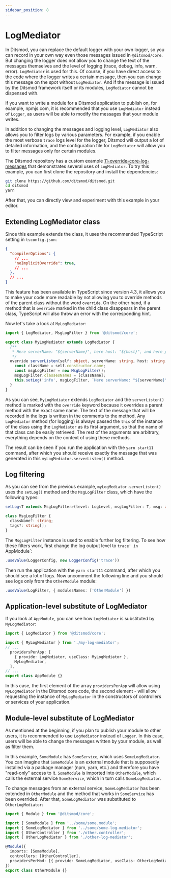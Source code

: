 ```yaml
---
sidebar_position: 8
---
```


# LogMediator

In Ditsmod, you can replace the default logger with your own logger, so you can record in your own way even those messages issued in `@ditsmod/core`. But changing the logger does not allow you to change the text of the messages themselves and the level of logging (trace, debug, info, warn, error). `LogMediator` is used for this. Of course, if you have direct access to the code where the logger writes a certain message, then you can change this message on the spot without `LogMediator`. And if the message is issued by the Ditsmod framework itself or its modules, `LogMediator` cannot be dispensed with.

If you want to write a module for a Ditsmod application to publish on, for example, npmjs.com, it is recommended that you use `LogMediator` instead of `Logger`, as users will be able to modify the messages that your module writes.

In addition to changing the messages and logging level, `LogMediator` also allows you to filter logs by various parameters. For example, if you enable the most verbose `trace` logs level for the logger, Ditsmod will output a lot of detailed information, and the configuration file for `LogMediator` will allow you to filter messages only for certain modules.

The Ditsmod repository has a custom example [11-override-core-log-messages][1] that demonstrates several uses of `LogMediator`. To try this example, you can first clone the repository and install the dependencies:

```bash
git clone https://github.com/ditsmod/ditsmod.git
cd ditsmod
yarn
```

After that, you can directly view and experiment with this example in your editor.

## Extending LogMediator class

Since this example extends the class, it uses the recommended TypeScript setting in `tsconfig.json`:

```json
{
  "compilerOptions": {
    // ...
    "noImplicitOverride": true,
    // ...
  },
  // ...
}
```

This feature has been available in TypeScript since version 4.3, it allows you to make your code more readable by not allowing you to override methods of the parent class without the word `override`. On the other hand, if a method that is `override` marked in the child class disappears in the parent class, TypeScript will also throw an error with the corresponding hint.

Now let's take a look at `MyLogMediator`:

```ts
import { LogMediator, MsgLogFilter } from '@ditsmod/core';

export class MyLogMediator extends LogMediator {
  /**
   * Here serverName: "${serverName}", here host: "${host}", and here port: "${port}"
   */
  override serverListen(self: object, serverName: string, host: string, port: number) {
    const className = self.constructor.name;
    const msgLogFilter = new MsgLogFilter();
    msgLogFilter.classesNames = [className];
    this.setLog('info', msgLogFilter, `Here serverName: "${serverName}", here host: "${host}", and here port: "${port}"`);
  }
}
```

As you can see, `MyLogMediator` extends `LogMediator` and the `serverListen()` method is marked with the `override` keyword because it overrides a parent method with the exact same name. The text of the message that will be recorded in the logs is written in the comments to the method. Any `LogMediator` method (for logging) is always passed the `this` of the instance of the class using the `LogMediator` as its first argument, so that the name of that class can be easily retrieved. The rest of the arguments are arbitrary, everything depends on the context of using these methods.

The result can be seen if you run the application with the `yarn start11` command, after which you should receive exactly the message that was generated in this `myLogMediator.serverListen()` method.

## Log filtering

As you can see from the previous example, `myLogMediator.serverListen()` uses the `setLog()` method and the `MsgLogFilter` class, which have the following types:

```ts
setLog<T extends MsgLogFilter>(level: LogLevel, msgLogFilter: T, msg: any): void;

class MsgLogFilter {
  className?: string;
  tags?: string[];
}
```

The `MsgLogFilter` instance is used to enable further log filtering. To see how these filters work, first change the log output level to `trace' in `AppModule`:

```ts
.useValue(LoggerConfig, new LoggerConfig('trace'))
```

Then run the application with the `yarn start11` command, after which you should see a lot of logs. Now uncomment the following line and you should see logs only from the `OtherModule` module:

```ts
.useValue(LogFilter, { modulesNames: ['OtherModule'] })
```

## Application-level substitute of LogMediator

If you look at `AppModule`, you can see how `LogMediator` is substituted by `MyLogMediator`:

```ts
import { LogMediator } from '@ditsmod/core';

import { MyLogMediator } from './my-log-mediator';
// ...
  providersPerApp: [
    { provide: LogMediator, useClass: MyLogMediator },
    MyLogMediator,
  ],
// ...
export class AppModule {}
```

In this case, the first element of the array `providersPerApp` will allow using `MyLogMediator` in the Ditsmod core code, the second element - will allow requesting the instance of `MyLogMediator` in the constructors of controllers or services of your application.

## Module-level substitute of LogMediator

As mentioned at the beginning, if you plan to publish your module to other users, it is recommended to use `LogMediator` instead of `Logger`. In this case, users will be able to change the messages written by your module, as well as filter them.

In this example, `SomeModule` has `SomeService`, which uses `SomeLogMediator`. You can imagine that `SomeModule` is an external module that is supposedly installed via a package manager (npm, yarn, etc.) and therefore you have "read-only" access to it. `SomeModule` is imported into `OtherModule`, which calls the external service `SomeService`, which in turn calls `SomeLogMediator`.

To change messages from an external service, `SomeLogMediator` has been extended in `OtherModule` and the method that works in `SomeService` has been overrided. After that, `SomeLogMediator` was substituted to `OtherLogMediator`:

```ts
import { Module } from '@ditsmod/core';

import { SomeModule } from '../some/some.module';
import { SomeLogMediator } from '../some/some-log-mediator';
import { OtherController } from './other.controller';
import { OtherLogMediator } from './other-log-mediator';

@Module({
  imports: [SomeModule],
  controllers: [OtherController],
  providersPerMod: [{ provide: SomeLogMediator, useClass: OtherLogMediator }],
})
export class OtherModule {}
```




[1]: https://github.com/ditsmod/ditsmod/tree/main/examples/11-override-core-log-messages
